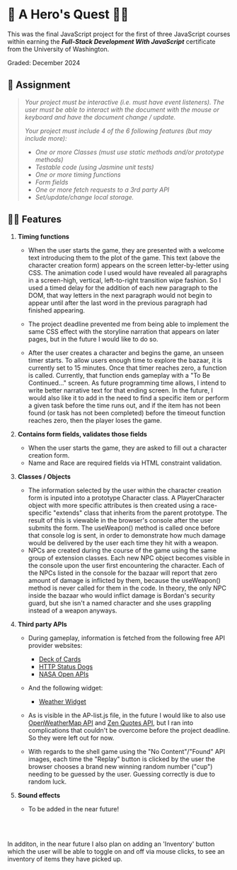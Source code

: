 # 🧝 A Hero's Quest 🧝‍♀️

This was the final JavaScript project for the first of three JavaScript courses within earning the _**Full-Stack Development With JavaScript**_ certificate from the University of Washington.

Graded: December 2024

## 📜 Assignment

> _Your project must be interactive (i.e. must have event listeners).  The user must be able to interact with the document with the mouse or keyboard and have the document change / update._
>
> _Your project must include 4 of the 6 following features (but may include more):_
>
> * _One or more Classes (must use static methods and/or prototype methods)_
> * _Testable code (using Jasmine unit tests)_
> * _One or more timing functions_
> * _Form fields_
> * _One or more fetch requests to a 3rd party API_ 
> * _Set/update/change local storage._

## 🧙‍♂️ Features

1. **Timing functions**
    * When the user starts the game, they are presented with a welcome text introducing them to the plot of the game.  This text (above the character creation form) appears on the screen letter-by-letter using CSS.  The animation code I used would have revealed all paragraphs in a screen-high, vertical, left-to-right transition wipe fashion.  So I used a timed delay for the addition of each new paragraph to the DOM, that way letters in the next paragraph would not begin to appear until after the last word in the previous paragraph had finished appearing.

    * The project deadline prevented me from being able to implement the same CSS effect with the storyline narration that appears on later pages, but in the future I would like to do so.

    * After the user creates a character and begins the game, an unseen timer starts.  To allow users enough time to explore the bazaar, it is currently set to 15 minutes.  Once that timer reaches zero, a function is called.  Currently, that function ends gameplay with a "To Be Continued..." screen.  As future programming time allows, I intend to write better narrative text for that ending screen.  In the future, I would also like it to add in the need to find a specific item or perform a given task before the time runs out, and if the item has not been found (or task has not been completed) before the timeout function reaches zero, then the player loses the game.

2. **Contains form fields, validates those fields**
    * When the user starts the game, they are asked to fill out a character creation form.
    * Name and Race are required fields via HTML constraint validation.

3. **Classes / Objects**
    * The information selected by the user within the character creation form is inputed into a prototype Character class.  A PlayerCharacter object with more specific attributes is then created using a race-specific "extends" class that inherits from the parent prototype.  The result of this is viewable in the browser's console after the user submits the form.  The useWeapon() method is called once before that console log is sent, in order to demonstrate how much damage would be delivered by the user each time they hit with a weapon.
    * NPCs are created during the course of the game using the same group of extension classes.  Each new NPC object becomes visible in the console upon the user first encountering the character.  Each of the NPCs listed in the console for the bazaar will report that zero amount of damage is inflicted by them, because the useWeapon() method is never called for them in the code.  In theory, the only NPC inside the bazaar who would inflict damage is Bordan's security guard, but she isn't a named character and she uses grappling instead of a weapon anyways.

4. **Third party APIs**
    * During gameplay, information is fetched from the following free API provider websites:
      * [Deck of Cards](https://www.deckofcardsapi.com/)
      * [HTTP Status Dogs](https://http.dog/)
      * [NASA Open APIs](https://api.nasa.gov/)
    * And the following widget:
      * [Weather Widget](https://weatherwidget.org/)

    * As is visible in the AP-list.js file, in the future I would like to also use [OpenWeatherMap API](https://openweathermap.org/api) and [Zen Quotes API](https://zenquotes.io/), but I ran into complications that couldn't be overcome before the project deadline.  So they were left out for now.

    * With regards to the shell game using the "No Content"/"Found" API images, each time the "Replay" button is clicked by the user the browser chooses a brand new winning random number ("cup") needing to be guessed by the user.  Guessing correctly is due to random luck.

5. **Sound effects**

   * To be added in the near future!

<br>

<br>

In additon, in the near future I also plan on adding an 'Inventory' button which the user will be able to toggle on and off via mouse clicks, to see an inventory of items they have picked up.
